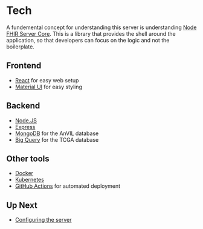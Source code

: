 # Tech

A fundemental concept for understanding this server is understanding [Node FHIR Server Core](https://github.com/Asymmetrik/node-fhir-server-core). This is a library that provides the shell around the application, so that developers can focus on the logic and not the boilerplate.

## Frontend

- [React](https://reactjs.org) for easy web setup
- [Material UI](https://material-ui.com) for easy styling

## Backend

- [Node.JS](https://nodejs.org/)
- [Express](https://expressjs.com/)
- [MongoDB](https://mongodb.com/) for the AnVIL database
- [Big Query](https://cloud.google.com/bigquery) for the TCGA database

## Other tools

- [Docker](https://www.docker.com/)
- [Kubernetes](https://kubernetes.io/)
- [GitHub Actions](https://github.com/features/actions) for automated deployment

## Up Next

- [Configuring the server](./CONFIGURATION.md)
